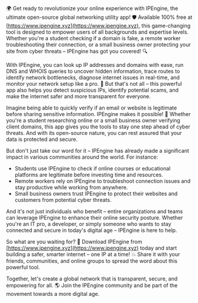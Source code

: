 🌍 Get ready to revolutionize your online experience with IPEngine, the ultimate open-source global networking utility app! 🛡️ Available 100% free at [https://www.ipengine.xyz](https://www.ipengine.xyz), this game-changing tool is designed to empower users of all backgrounds and expertise levels. Whether you're a student checking if a domain is fake, a remote worker troubleshooting their connection, or a small business owner protecting your site from cyber threats – IPEngine has got you covered! 🔍

With IPEngine, you can look up IP addresses and domains with ease, run DNS and WHOIS queries to uncover hidden information, trace routes to identify network bottlenecks, diagnose internet issues in real-time, and monitor your network setup like a pro. 📡 But that's not all – this powerful app also helps you detect suspicious IPs, identify potential scams, and make the internet safer and more transparent for everyone.

Imagine being able to quickly verify if an email or website is legitimate before sharing sensitive information. IPEngine makes it possible! 🚀 Whether you're a student researching online or a small business owner verifying client domains, this app gives you the tools to stay one step ahead of cyber threats. And with its open-source nature, you can rest assured that your data is protected and secure.

But don't just take our word for it – IPEngine has already made a significant impact in various communities around the world. For instance:

* Students use IPEngine to check if online courses or educational platforms are legitimate before investing time and resources.
* Remote workers rely on IPEngine to troubleshoot connection issues and stay productive while working from anywhere.
* Small business owners trust IPEngine to protect their websites and customers from potential cyber threats.

And it's not just individuals who benefit – entire organizations and teams can leverage IPEngine to enhance their online security posture. Whether you're an IT pro, a developer, or simply someone who wants to stay connected and secure in today's digital age – IPEngine is here to help.

So what are you waiting for? 🚀 Download IPEngine from [https://www.ipengine.xyz](https://www.ipengine.xyz) today and start building a safer, smarter internet – one IP at a time! 💥 Share it with your friends, communities, and online groups to spread the word about this powerful tool.

Together, let's create a global network that is transparent, secure, and empowering for all. 🌎 Join the IPEngine community and be part of the movement towards a more digital age.
